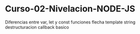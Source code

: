 # Curso-02-Nivelacion-NODE-JS

Diferencias entre var, let y const
funciones flecha
template string
destructuracion
callback basico